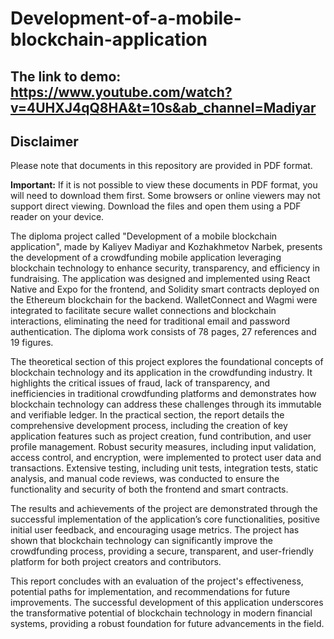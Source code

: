 # Development-of-a-mobile-blockchain-application
## The link to demo: https://www.youtube.com/watch?v=4UHXJ4qQ8HA&t=10s&ab_channel=Madiyar
## Disclaimer

Please note that documents in this repository are provided in PDF format. 

**Important:** If it is not possible to view these documents in PDF format, you will need to download them first. Some browsers or online viewers may not support direct viewing. Download the files and open them using a PDF reader on your device.


The diploma project called "Development of a mobile blockchain application", made by Kaliyev Madiyar and Kozhakhmetov Narbek, presents the development of a crowdfunding mobile application leveraging blockchain technology to enhance security, transparency, and efficiency in fundraising. The application was designed and implemented using React Native and Expo for the frontend, and Solidity smart contracts deployed on the Ethereum blockchain for the backend. WalletConnect and Wagmi were integrated to facilitate secure wallet connections and blockchain interactions, eliminating the need for traditional email and password authentication. The diploma work consists of 78 pages, 27 references and 19 figures.

The theoretical section of this project explores the foundational concepts of blockchain technology and its application in the crowdfunding industry. It highlights the critical issues of fraud, lack of transparency, and inefficiencies in traditional crowdfunding platforms and demonstrates how blockchain technology can address these challenges through its immutable and verifiable ledger. In the practical section, the report details the comprehensive development process, including the creation of key application features such as project creation, fund contribution, and user profile management. Robust security measures, including input validation, access control, and encryption, were implemented to protect user data and transactions. Extensive testing, including unit tests, integration tests, static analysis, and manual code reviews, was conducted to ensure the functionality and security of both the frontend and smart contracts. 

The results and achievements of the project are demonstrated through the successful implementation of the application’s core functionalities, positive initial user feedback, and encouraging usage metrics. The project has shown that blockchain technology can significantly improve the crowdfunding process, providing a secure, transparent, and user-friendly platform for both project creators and contributors. 

This report concludes with an evaluation of the project's effectiveness, potential paths for implementation, and recommendations for future improvements. The successful development of this application underscores the transformative potential of blockchain technology in modern financial systems, providing a robust foundation for future advancements in the field.
